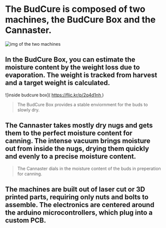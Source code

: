 # The BudCure is composed of two machines, the BudCure Box and the Cannaster. 
![img of the two machines](https://live.staticflickr.com/65535/53855147137_7863ec670d_b.jpg)
## In the BudCure Box, you can estimate the moisture content by the weight loss due to evaporation. The weight is tracked from harvest and a target weight is calculated.
![inside budcure box]( [https://flic.kr/p/2q4d1nh ](https://live.staticflickr.com/65535/53857547042_ca74505feb_b.jpg))
> The BudCure Box provides a stable enviornment for the buds to slowly dry. 
## The Cannaster takes mostly dry nugs and gets them to the perfect moisture content for canning. The intense vacuum brings moisture out from inside the nugs, drying them quickly and evenly to a precise moisture content. 
> The Cannaster dials in the moisture content of the buds in preperation for canning.
## The machines are built out of laser cut or 3D printed parts, requiring only nuts and bolts to assemble. The electronics are centered around the arduino microcontrollers, which plug into a custom PCB. 
